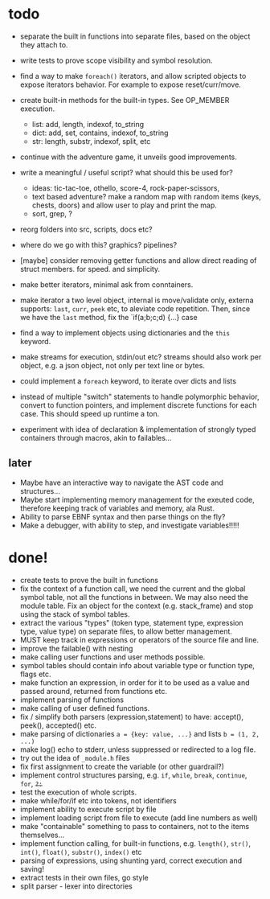 # todo

* separate the built in functions into separate files, based on the object they attach to.
* write tests to prove scope visibility and symbol resolution.

* find a way to make `foreach()` iterators, and allow scripted objects
to expose iterators behavior. For example to expose reset/curr/move.

* create built-in methods for the built-in types. See OP_MEMBER execution.
  * list: add, length, indexof, to_string
  * dict: add, set, contains, indexof, to_string
  * str: length, substr, indexof, split, etc

* continue with the adventure game, it unveils good improvements.

* write a meaningful / useful script? what should this be used for?
  * ideas: tic-tac-toe, othello, score-4, rock-paper-scissors, 
  * text based adventure? make a random map with random items (keys, chests, doors) and allow user to play and print the map.
  * sort, grep, ?
* reorg folders into src, scripts, docs etc?
* where do we go with this? graphics? pipelines?

* [maybe] consider removing getter functions and allow direct reading of struct members.
for speed. and simplicity.
* make better iterators, minimal ask from conntainers.
* make iterator a two level object, internal is move/validate only, externa supports:
`last`, `curr`, `peek` etc, to aleviate code repetition. Then, since we have the `last` method, fix the `if(a;b;c;d) {...} case
* find a way to implement objects using dictionaries and the `this` keyword.
* make streams for execution, stdin/out etc? streams should also work per 
object, e.g. a json object, not only per text line or bytes.
* could implement a `foreach` keyword, to iterate over dicts and lists
* instead of multiple "switch" statements to handle polymorphic behavior,
convert to function pointers, and implement discrete functions for each case.
This should speed up runtime a ton.

* experiment with idea of declaration & implementation of strongly typed containers through macros, akin to failables...


## later

* Maybe have an interactive way to navigate the AST code and structures...
* Maybe start implementing memory management for the exeuted code, therefore
keeping track of variables and memory, ala Rust.
* Ability to parse EBNF syntax and then parse things on the fly?
* Make a debugger, with ability to step, and investigate variables!!!!!



# done!

* create tests to prove the built in functions
* fix the context of a function call, we need the current and the global 
symbol table, not all the functions in between. We may also need the module table. Fix an object for the context (e.g. stack_frame) and stop using the 
stack of symbol tables.
* extract the various "types" (token type, statement type, expression type, 
value type) on separate files, to allow better management.
* MUST keep track in expressions or operators of the source file and line.
* improve the failable() with nesting
* make calling user functions and user methods possible.
* symbol tables should contain info about variable type or function type, flags etc.
* make function an expression, in order for it to be used as a value and passed around, 
returned from functions etc.
* implement parsing of functions
* make calling of user defined functions.
* fix / simplify both parsers (expression,statement) to have: accept(), peek(), accepted() etc.
* make parsing of dictionaries `a = {key: value, ...}` and lists `b = (1, 2, ...)`
* make log() echo to stderr, unless suppressed or redirected to a log file.
* try out the idea of `_module.h` files
* fix first assignment to create the variable (or other guardrail?)
* implement control structures parsing, e.g. `if`, `while`, `break`, `continue`, `for`, ~~`?:`~~
* test the execution of whole scripts.
* make while/for/if etc into tokens, not identifiers
* implement ability to execute script by file
* implement loading script from file to execute (add line numbers as well)
* make "containable" something to pass to containers, not to the items themselves...
* implement function calling, for built-in functions, e.g.
`length()`, `str()`, `int()`, `float()`, `substr()`, `index()` etc
* parsing of expressions, using shunting yard, correct execution and saving!
* extract tests in their own files, go style
* split parser - lexer into directories
